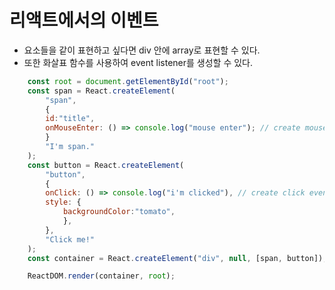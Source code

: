 # 리액트에서의 이벤트

- 요소들을 같이 표현하고 싶다면 div 안에 array로 표현할 수 있다.
- 또한 화살표 함수를 사용하여 event listener를 생성할 수 있다.

```js
    const root = document.getElementById("root");
    const span = React.createElement(
        "span", 
        {
        id:"title",
        onMouseEnter: () => console.log("mouse enter"); // create mouse enter event
        } 
        "I'm span."
    );
    const button = React.createElement(
        "button", 
        {
        onClick: () => console.log("i'm clicked"), // create click event
        style: {
            backgroundColor:"tomato",
            },
        }, 
        "Click me!"
    );
    const container = React.createElement("div", null, [span, button]);

    ReactDOM.render(container, root);
```